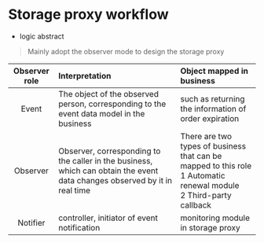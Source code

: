 # Storage proxy workflow

- logic abstract

> Mainly adopt the observer mode to design the storage proxy

| Observer role | Interpretation | Object mapped in business |
|:-:|:-|:-|
| Event | The object of the observed person, corresponding to the event data model in the business | such as returning the information of order expiration |
| Observer | Observer, corresponding to the caller in the business, which can obtain the event data changes observed by it in real time | There are two types of business that can be mapped to this role <br> 1 Automatic renewal module <br> 2 Third-party callback |
| Notifier | controller, initiator of event notification | monitoring module in storage proxy |
